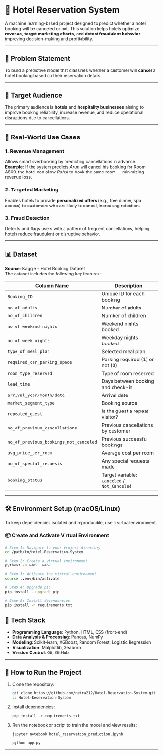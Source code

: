 # 🏨 Hotel Reservation System

A machine learning-based project designed to predict whether a hotel booking will be canceled or not. This solution helps hotels optimize **revenue**, **target marketing efforts**, and **detect fraudulent behavior** — improving decision-making and profitability.

---

## 📌 Problem Statement

To build a predictive model that classifies whether a customer will **cancel** a hotel booking based on their reservation details.

---

## 🎯 Target Audience

The primary audience is **hotels** and **hospitality businesses** aiming to improve booking reliability, increase revenue, and reduce operational disruptions due to cancellations.

---

## 💼 Real-World Use Cases

### 1. Revenue Management
Allows smart overbooking by predicting cancellations in advance.  
**Example**: If the system predicts *Arun* will cancel his booking for Room A509, the hotel can allow *Rahul* to book the same room — minimizing revenue loss.

### 2. Targeted Marketing
Enables hotels to provide **personalized offers** (e.g., free dinner, spa access) to customers who are likely to cancel, increasing retention.

### 3. Fraud Detection
Detects and flags users with a pattern of frequent cancellations, helping hotels reduce fraudulent or disruptive behavior.

---

## 📊 Dataset

**Source**: Kaggle - Hotel Booking Dataset  
The dataset includes the following key features:

| Column Name                     | Description                             |
|--------------------------------|-----------------------------------------|
| `Booking_ID`                   | Unique ID for each booking              |
| `no_of_adults`                 | Number of adults                        |
| `no_of_children`               | Number of children                      |
| `no_of_weekend_nights`        | Weekend nights booked                   |
| `no_of_week_nights`           | Weekday nights booked                   |
| `type_of_meal_plan`           | Selected meal plan                      |
| `required_car_parking_space`  | Parking required (1) or not (0)         |
| `room_type_reserved`          | Type of room reserved                   |
| `lead_time`                   | Days between booking and check-in       |
| `arrival_year/month/date`     | Arrival date                            |
| `market_segment_type`         | Booking source                          |
| `repeated_guest`              | Is the guest a repeat visitor?          |
| `no_of_previous_cancellations`| Previous cancellations by customer       |
| `no_of_previous_bookings_not_canceled` | Previous successful bookings   |
| `avg_price_per_room`          | Average cost per room                   |
| `no_of_special_requests`      | Any special requests made               |
| `booking_status`              | Target variable: `Canceled` / `Not_Canceled` |

---

## 🛠️ Environment Setup (macOS/Linux)

To keep dependencies isolated and reproducible, use a virtual environment.

### 📦 Create and Activate Virtual Environment

```bash
# Step 1: Navigate to your project directory
cd /path/to/Hotel-Reservation-System

# Step 2: Create a virtual environment
python3 -m venv .venv

# Step 3: Activate the virtual environment
source .venv/bin/activate

# Step 4: Upgrade pip
pip install --upgrade pip

# Step 5: Install dependencies
pip install -r requirements.txt
```

## 🧠 Tech Stack

- **Programming Language**: Python, HTML, CSS (front-end)
- **Data Analysis & Processing**: Pandas, NumPy
- **Modeling**: Scikit-learn, XGBoost, Random Forest, Logistic Regression
- **Visualization**: Matplotlib, Seaborn
- **Version Control**: Git, GitHub

---

## 🚀 How to Run the Project

1. Clone the repository:
    ```bash
    git clone https://github.com/netra212/Hotel-Reservation-System.git
    cd Hotel-Reservation-System
    ```

2. Install dependencies:
    ```bash
    pip install -r requirements.txt
    ```

3. Run the notebook or script to train the model and view results:
    ```bash
    jupyter notebook hotel_reservation_prediction.ipynb

    python app.py
    ```

---
